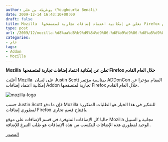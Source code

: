 ```yaml
---
author: يوغرطة بن علي (Youghourta Benali)
date: 2009-12-14 16:43:10+00:00
draft: false
title: Mozilla  تعلن عن إمكانية اعتماد إضافات تجارية لمتصفحها Firefox خلال العام القادم
type: post
url: /2009/12/mozilla-%d8%aa%d8%b9%d9%84%d9%86-%d8%b9%d9%86-%d8%a5%d9%85%d9%83%d8%a7%d9%86%d9%8a%d8%a9-%d8%a7%d8%b9%d8%aa%d9%85%d8%a7%d8%af-%d8%a5%d8%b6%d8%a7%d9%81%d8%a7%d8%aa-%d8%aa%d8%ac%d8%a7%d8%b1%d9%8a%d8%a9/
categories:
- عام
tags:
- Addon
- Mozilla
---
```


**Mozilla  تعلن عن إمكانية اعتماد إضافات تجارية لمتصفحها Firefox خلال العام القادم**



أعلنت Mozilla  على لسان Justin Scott بمناسبة مؤتمر ADDonCon المقام مؤخرا عن إمكانية اعتماد إضافات Addon تجارية لمتصفحها Firefox خلال العام القادم.

![mozilla-logo](http://www.it-scoop.com/wp-content/uploads/2009/12/mozilla-logo.png)


حسب Justin Scott فإن ما دفع Mozilla للتفكير في هذا الخيار هو الطلبات المتكررة لمطوري إضافات Firefox بافتتاح قسم تجاري.

حاليا كل الإضافات المتوفرة في قسم الإضافات على موقع Mozilla مجانية و السبيل الوحيد لمطوري هذه الإضافات للتكسب من هذه الإضافات هو طلب التبرع للإضافة.

[المصدر](http://www.theregister.co.uk/2009/12/11/mozilla_add_on_marketplace/)

